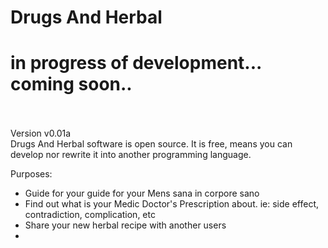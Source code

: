 
# Drugs And Herbal

<h1> in progress of development... coming soon.. </h1>

<br><br>
Version v0.01a<br>
Drugs And Herbal software is open source. It is free, means you can develop nor rewrite it into another programming language. <br>

Purposes:
- Guide for your guide for your Mens sana in corpore sano
- Find out what is your Medic Doctor's Prescription about. ie: side effect, contradiction, complication, etc
- Share your new herbal recipe with another users
- 


